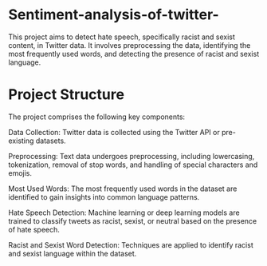 # Sentiment-analysis-of-twitter-
This project aims to detect hate speech, specifically racist and sexist content, in Twitter data. It involves preprocessing the data, identifying the most frequently used words, and detecting the presence of racist and sexist language.
# Project Structure
The project comprises the following key components:

Data Collection: Twitter data is collected using the Twitter API or pre-existing datasets.

Preprocessing: Text data undergoes preprocessing, including lowercasing, tokenization, removal of stop words, and handling of special characters and emojis.

Most Used Words: The most frequently used words in the dataset are identified to gain insights into common language patterns.

Hate Speech Detection: Machine learning or deep learning models are trained to classify tweets as racist, sexist, or neutral based on the presence of hate speech.

Racist and Sexist Word Detection: Techniques are applied to identify racist and sexist language within the dataset.
